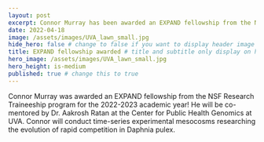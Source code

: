 ```yaml
---
layout: post
excerpt: Connor Murray has been awarded an EXPAND fellowship from the NSF Research Traineeship program
date: 2022-04-18
image: /assets/images/UVA_lawn_small.jpg
hide_hero: false # change to false if you want to display header image
title: EXPAND fellowship awarded # title and subtitle only display on hero
hero_image: /assets/images/UVA_lawn_small.jpg
hero_height: is-medium
published: true # change this to true
---
```


Connor Murray was awarded an EXPAND fellowship from the NSF Research
Traineeship program for the 2022-2023 academic year! He will be co-mentored by
Dr. Aakrosh Ratan at the Center for Public Health Genomics at UVA. Connor will
conduct time-series experimental mesocosms researching the evolution of rapid
competition in Daphnia pulex.
